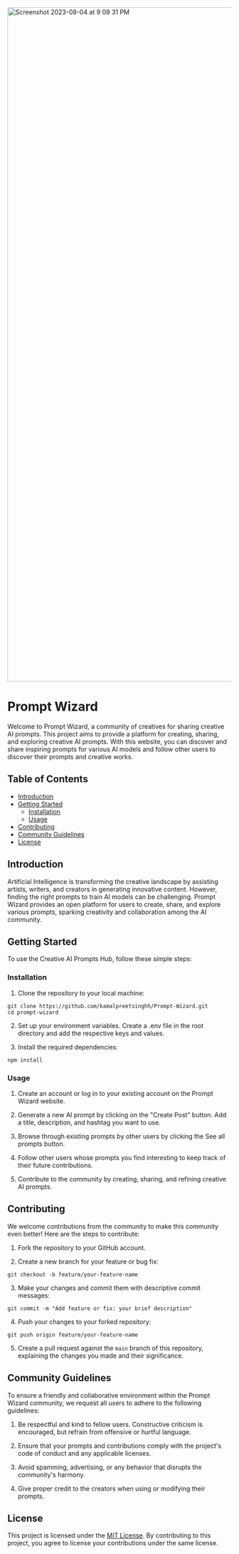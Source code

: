 <img width="1512" alt="Screenshot 2023-08-04 at 9 09 31 PM" src="https://github.com/kamalpreetsinghh/Prompt-Wizard/assets/88215400/85093243-b098-4609-8ef8-83d409fab1ee">

# Prompt Wizard

Welcome to Prompt Wizard, a community of creatives for sharing creative AI prompts. This project aims to provide a platform for creating, sharing, and exploring creative AI prompts. With this website, you can discover and share inspiring prompts for various AI models and follow other users to discover their prompts and creative works.

## Table of Contents
- [Introduction](#introduction)
- [Getting Started](#getting-started)
  - [Installation](#installation)
  - [Usage](#usage)
- [Contributing](#contributing)
- [Community Guidelines](#community-guidelines)
- [License](#license)

## Introduction

Artificial Intelligence is transforming the creative landscape by assisting artists, writers, and creators in generating innovative content. However, finding the right prompts to train AI models can be challenging. Prompt Wizard provides an open platform for users to create, share, and explore various prompts, sparking creativity and collaboration among the AI community.

## Getting Started

To use the Creative AI Prompts Hub, follow these simple steps:

### Installation

1. Clone the repository to your local machine:
```
git clone https://github.com/kamalpreetsinghh/Prompt-Wizard.git
cd prompt-wizard
```
2. Set up your environment variables. Create a .env file in the root directory and add the respective keys and values.

3. Install the required dependencies:
```
npm install
```
### Usage

1. Create an account or log in to your existing account on the Prompt Wizard website.

2. Generate a new AI prompt by clicking on the "Create Post" button. Add a title, description, and hashtag you want to use.

3. Browse through existing prompts by other users by clicking the See all prompts button.

4. Follow other users whose prompts you find interesting to keep track of their future contributions.

5. Contribute to the community by creating, sharing, and refining creative AI prompts.

## Contributing

We welcome contributions from the community to make this community even better! Here are the steps to contribute:

1. Fork the repository to your GitHub account.

2. Create a new branch for your feature or bug fix:
```
git checkout -b feature/your-feature-name
```
3. Make your changes and commit them with descriptive commit messages:
```
git commit -m "Add feature or fix: your brief description"
```
4. Push your changes to your forked repository:
```
git push origin feature/your-feature-name
```
5. Create a pull request against the `main` branch of this repository, explaining the changes you made and their significance.

## Community Guidelines

To ensure a friendly and collaborative environment within the Prompt Wizard community, we request all users to adhere to the following guidelines:

1. Be respectful and kind to fellow users. Constructive criticism is encouraged, but refrain from offensive or hurtful language.

2. Ensure that your prompts and contributions comply with the project's code of conduct and any applicable licenses.

3. Avoid spamming, advertising, or any behavior that disrupts the community's harmony.

4. Give proper credit to the creators when using or modifying their prompts.

## License

This project is licensed under the [MIT License](LICENSE). By contributing to this project, you agree to license your contributions under the same license.


